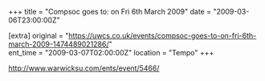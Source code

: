 +++
title = "Compsoc goes to: on Fri 6th March 2009"
date = "2009-03-06T23:00:00Z"

[extra]
original = "https://uwcs.co.uk/events/compsoc-goes-to-on-fri-6th-march-2009-1474489021286/"    
ent_time = "2009-03-07T02:00:00Z"
location = "Tempo"
+++

http://www.warwicksu.com/ents/event/5466/


